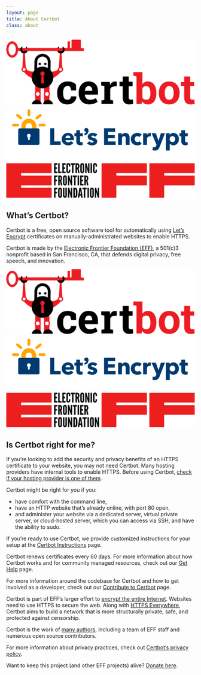 ```yaml
---
layout: page
title: About Certbot
class: about
---
```


<div class="logos mobile-hidden">
<img src="/images/certbot-logo-1A.svg" alt="Certbot logo">
<img src="/images/LetsEncrypt-logo.svg" alt="Let's Encrypt logo">
<img src="/images/EFF-logo.svg" alt="Electronic Frontier Foundation logo">
</div>

## What’s Certbot?
Certbot is a free, open source software tool for automatically using [Let’s Encrypt](https://letsencrypt.org/) certificates on manually-administrated websites to enable HTTPS.

Certbot is made by the [Electronic Frontier Foundation (EFF)](https://www.eff.org/), a 501(c)3 nonprofit based in San Francisco, CA, that defends digital privacy, free speech, and innovation.

<div class="logos mobile-only">
<img src="/images/certbot-logo-1A.svg" alt="Certbot logo">
<img src="/images/LetsEncrypt-logo.svg" alt="Let's Encrypt logo">
<img src="/images/EFF-logo.svg" alt="Electronic Frontier Foundation logo">
</div>

## Is Certbot right for me?
If you’re looking to add the security and privacy benefits of an HTTPS certificate to your website, you may not need Certbot. Many hosting providers have internal tools to enable HTTPS. Before using Certbot, [check if your hosting provider is one of them](/hosting_providers).

Certbot might be right for you if you:
+ have comfort with the command line,
+ have an HTTP website that’s already online, with port 80 open,
+ and administer your website via a dedicated server, virtual private server, or cloud-hosted server, which you can access via SSH, and have the ability to sudo.

If you’re ready to use Certbot, we provide customized instructions for your setup at the [Certbot Instructions](/instructions) page.

Certbot renews certificates every 60 days. For more information about how Certbot works and for community managed resources, check out our [Get Help](/help) page.

For more information around the codebase for Certbot and how to get involved as a developer, check out our [Contribute to Certbot](/contribute) page.

Certbot is part of EFF’s larger effort to [encrypt the entire Internet](https://eff.org/encrypt-the-web). Websites need to use HTTPS to secure the web. Along with [HTTPS Everywhere](https://www.eff.org/https-everywhere), Certbot aims to build a network that is more structurally private, safe, and protected against censorship.

Certbot is the work of [many authors](https://github.com/certbot/certbot/graphs/contributors), including a team of EFF staff and numerous open source contributors.

For more information about privacy practices, check out [Certbot’s privacy policy](/privacy).

Want to keep this project (and other EFF projects) alive? [Donate here](https://supporters.eff.org/donate/support-lets-encrypt).
